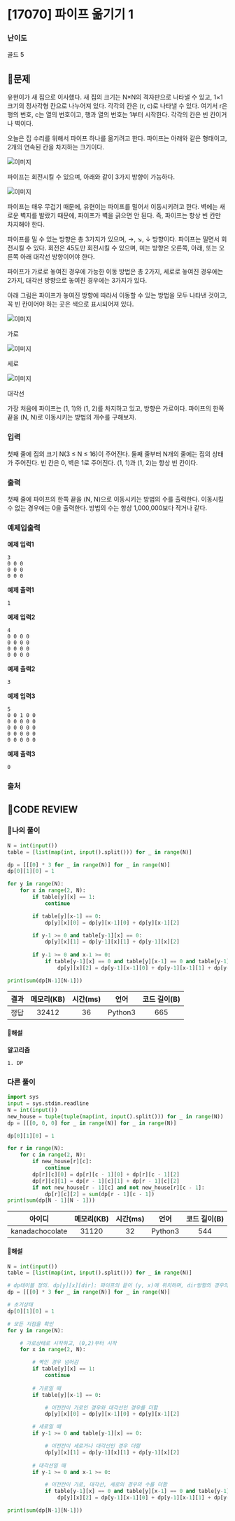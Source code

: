# [17070] 파이프 옮기기 1

### **난이도**
골드 5
## **📝문제**
유현이가 새 집으로 이사했다. 새 집의 크기는 N×N의 격자판으로 나타낼 수 있고, 1×1크기의 정사각형 칸으로 나누어져 있다. 각각의 칸은 (r, c)로 나타낼 수 있다. 여기서 r은 행의 번호, c는 열의 번호이고, 행과 열의 번호는 1부터 시작한다. 각각의 칸은 빈 칸이거나 벽이다.

오늘은 집 수리를 위해서 파이프 하나를 옮기려고 한다. 파이프는 아래와 같은 형태이고, 2개의 연속된 칸을 차지하는 크기이다.

![이미지](https://upload.acmicpc.net/3ceac594-87df-487d-9152-c532f7136e1e/-/preview/)

파이프는 회전시킬 수 있으며, 아래와 같이 3가지 방향이 가능하다.

![이미지](https://upload.acmicpc.net/b29efafa-dbae-4522-809c-76d5c184a231/-/preview/)

파이프는 매우 무겁기 때문에, 유현이는 파이프를 밀어서 이동시키려고 한다. 벽에는 새로운 벽지를 발랐기 때문에, 파이프가 벽을 긁으면 안 된다. 즉, 파이프는 항상 빈 칸만 차지해야 한다.

파이프를 밀 수 있는 방향은 총 3가지가 있으며, →, ↘, ↓ 방향이다. 파이프는 밀면서 회전시킬 수 있다. 회전은 45도만 회전시킬 수 있으며, 미는 방향은 오른쪽, 아래, 또는 오른쪽 아래 대각선 방향이어야 한다.

파이프가 가로로 놓여진 경우에 가능한 이동 방법은 총 2가지, 세로로 놓여진 경우에는 2가지, 대각선 방향으로 놓여진 경우에는 3가지가 있다.

아래 그림은 파이프가 놓여진 방향에 따라서 이동할 수 있는 방법을 모두 나타낸 것이고, 꼭 빈 칸이어야 하는 곳은 색으로 표시되어져 있다.

![이미지](https://upload.acmicpc.net/0f445b26-4e5b-4169-8a1a-89c9e115907e/-/preview/)

가로

![이미지](https://upload.acmicpc.net/045d071f-0ea2-4ab5-a8db-61c215e7e7b7/-/preview/)

세로

![이미지](https://upload.acmicpc.net/ace5e982-6a52-4982-b51d-6c33c6b742bf/-/preview/)

대각선

가장 처음에 파이프는 (1, 1)와 (1, 2)를 차지하고 있고, 방향은 가로이다. 파이프의 한쪽 끝을 (N, N)로 이동시키는 방법의 개수를 구해보자.
### **입력**
첫째 줄에 집의 크기 N(3 ≤ N ≤ 16)이 주어진다. 둘째 줄부터 N개의 줄에는 집의 상태가 주어진다. 빈 칸은 0, 벽은 1로 주어진다. (1, 1)과 (1, 2)는 항상 빈 칸이다.
### **출력**
첫째 줄에 파이프의 한쪽 끝을 (N, N)으로 이동시키는 방법의 수를 출력한다. 이동시킬 수 없는 경우에는 0을 출력한다. 방법의 수는 항상 1,000,000보다 작거나 같다.
### **예제입출력**

**예제 입력1**

```
3
0 0 0
0 0 0
0 0 0
```

**예제 출력1**

```
1
```

**예제 입력2**

```
4
0 0 0 0
0 0 0 0
0 0 0 0
0 0 0 0
```

**예제 출력2**

```
3
```

**예제 입력3**

```
5
0 0 1 0 0
0 0 0 0 0
0 0 0 0 0
0 0 0 0 0
0 0 0 0 0
```

**예제 출력3**

```
0
```

### **출처**

## **🧐CODE REVIEW**

### **🧾나의 풀이**

```python
N = int(input())
table = [list(map(int, input().split())) for _ in range(N)]

dp = [[[0] * 3 for _ in range(N)] for _ in range(N)]
dp[0][1][0] = 1

for y in range(N):
    for x in range(2, N):
        if table[y][x] == 1:
            continue

        if table[y][x-1] == 0:
            dp[y][x][0] = dp[y][x-1][0] + dp[y][x-1][2]

        if y-1 >= 0 and table[y-1][x] == 0:
            dp[y][x][1] = dp[y-1][x][1] + dp[y-1][x][2]
        
        if y-1 >= 0 and x-1 >= 0:
            if table[y-1][x] == 0 and table[y][x-1] == 0 and table[y-1][x-1] == 0:
                dp[y][x][2] = dp[y-1][x-1][0] + dp[y-1][x-1][1] + dp[y-1][x-1][2]

print(sum(dp[N-1][N-1]))
```

결과	| 메모리(KB) |	시간(ms) |	언어 |	코드 길이(B)
:----:|:-----:|:-----:|:-----:|:--------:
정답|32412|36|Python3|665
#### **📝해설**

**알고리즘**
```
1. DP
```

### **다른 풀이**

```python
import sys
input = sys.stdin.readline
N = int(input())
new_house = tuple(tuple(map(int, input().split())) for _ in range(N))
dp = [[[0, 0, 0] for _ in range(N)] for _ in range(N)]

dp[0][1][0] = 1

for r in range(N):
    for c in range(2, N):
        if new_house[r][c]:
            continue
        dp[r][c][0] = dp[r][c - 1][0] + dp[r][c - 1][2]
        dp[r][c][1] = dp[r - 1][c][1] + dp[r - 1][c][2]
        if not new_house[r - 1][c] and not new_house[r][c - 1]:
            dp[r][c][2] = sum(dp[r - 1][c - 1])
print(sum(dp[N - 1][N - 1]))
```

아이디 | 메모리(KB) |	시간(ms) |	언어 |	코드 길이(B) 
:-----:|:-----:|:-----:|:----:|:--------:
kanadachocolate|31120|32|Python3|544
#### **📝해설**

```python
N = int(input())
table = [list(map(int, input().split())) for _ in range(N)]

# dp테이블 정의. dp[y][x][dir]: 파이프의 끝이 (y, x)에 위치하며, dir방향의 경우의 수(0: 가로, 1: 세로, 2: 대각선)
dp = [[[0] * 3 for _ in range(N)] for _ in range(N)]

# 초기상태
dp[0][1][0] = 1

# 모든 지점을 확인
for y in range(N):

    # 가로상태로 시작하고, (0,2)부터 시작
    for x in range(2, N):

        # 벽인 경우 넘어감
        if table[y][x] == 1:
            continue
        
        # 가로일 때
        if table[y][x-1] == 0:

            # 이전칸이 가로인 경우와 대각선인 경우를 더함
            dp[y][x][0] = dp[y][x-1][0] + dp[y][x-1][2]

        # 세로일 때
        if y-1 >= 0 and table[y-1][x] == 0:

            # 이전칸이 세로거나 대각선인 경우 더함
            dp[y][x][1] = dp[y-1][x][1] + dp[y-1][x][2]
        
        # 대각선일 때
        if y-1 >= 0 and x-1 >= 0:

            # 이전칸이 가로, 대각선, 세로의 경우의 수를 더함
            if table[y-1][x] == 0 and table[y][x-1] == 0 and table[y-1][x-1] == 0:
                dp[y][x][2] = dp[y-1][x-1][0] + dp[y-1][x-1][1] + dp[y-1][x-1][2]

print(sum(dp[N-1][N-1]))
```